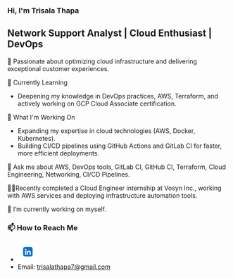 ### Hi, I'm Trisala Thapa
## Network Support Analyst | Cloud Enthusiast | DevOps

🚀 Passionate about optimizing cloud infrastructure and delivering exceptional customer experiences.

🌱 Currently Learning
   - Deepening my knowledge in DevOps practices, AWS, Terraform, and actively working on GCP Cloud Associate certification.

 🔭 What I'm Working On
   - Expanding my expertise in cloud technologies (AWS, Docker, Kubernetes).
   - Building CI/CD pipelines using GitHub Actions and GitLab CI for faster, more efficient deployments.

 💬 Ask me about AWS, DevOps tools, GitLab CI, GitHub CI, Terraform, Cloud Engineering, Networking, CI/CD Pipelines.

 🧑‍💻Recently completed a Cloud Engineer internship at Vosyn Inc., working with AWS services and deploying infrastructure automation tools.

 🔭 I’m currently working on myself.

### 📫 **How to Reach Me**  
-  <a href="https://www.linkedin.com/in/trisala-thapa02"><img src="https://github.com/TrisalaThapa7/TrisalaThapa7/raw/main/images/linkedinlogo.webp" alt="LinkedIn" width="45" /></a> 
- Email: trisalathapa7@gmail.com



<!--
**TrisalaThapa7/TrisalaThapa7** is a ✨ _special_ ✨ repository because its `README.md` (this file) appears on your GitHub profile.

Here are some ideas to get you started:

-  ...
- 👯 I’m looking to collaborate on ...
- 🤔 I’m looking for help with ...
- 
- 
- 😄 Pronouns: ...
- ⚡ Fun fact: Dancing, Cycling

-->
